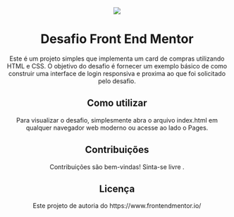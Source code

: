 

<div align="center">
<img src="https://user-images.githubusercontent.com/106815401/236085012-acf95473-c013-413e-8992-a24e125a6580.png" </div>


<h1 align="center"> Desafio Front End Mentor </h1>

Este é um projeto simples que implementa um card de compras utilizando HTML e CSS. O objetivo do desafio é fornecer um exemplo básico de como construir uma interface de login responsiva e proxima ao que foi solicitado pelo desafio.

<h2 align="center"> Como utilizar </h2>
Para visualizar o desafio, simplesmente abra o arquivo index.html em qualquer navegador web moderno ou
acesse ao lado o Pages.

<h2 align="center"> Contribuições </h2>
Contribuições são bem-vindas! Sinta-se livre .

<h2 align="center"> Licença </h2>
Este projeto de autoria do https://www.frontendmentor.io/
 
